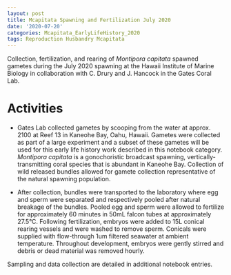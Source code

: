```yaml
---
layout: post
title: Mcapitata Spawning and Fertilization July 2020
date: '2020-07-20'
categories: Mcapitata_EarlyLifeHistory_2020
tags: Reproduction Husbandry Mcapitata
---
```


Collection, fertilization, and rearing of *Montipora capitata* spawned gametes during the July 2020 spawning at the Hawaii Institute of Marine Biology in collaboration with C. Drury and J. Hancock in the Gates Coral Lab.  

# Activities

* Gates Lab collected gametes by scooping from the water at approx. 2100 at Reef 13 in Kaneohe Bay, Oahu, Hawaii. Gametes were collected as part of a large experiment and a subset of these gametes will be used for this early life history work described in this notebook category. *Montipora capitata* is a gonochoristic broadcast spawning, vertically-transmitting coral species that is abundant in Kaneohe Bay. Collection of wild released bundles allowed for gamete collection representative of the natural spawning population.  

* After collection, bundles were transported to the laboratory where egg and sperm were separated and respectively pooled after natural breakage of the bundles. Pooled egg and sperm were allowed to fertilize for approximately 60 minutes in 50mL falcon tubes at approximately 27.5°C. Following fertilization, embryos were added to 15L conical rearing vessels and were washed to remove sperm. Conicals were supplied with flow-through 1um filtered seawater at ambient temperature. Throughout development, embryos were gently stirred and debris or dead material was removed hourly.  

Sampling and data collection are detailed in additional notebook entries.   
